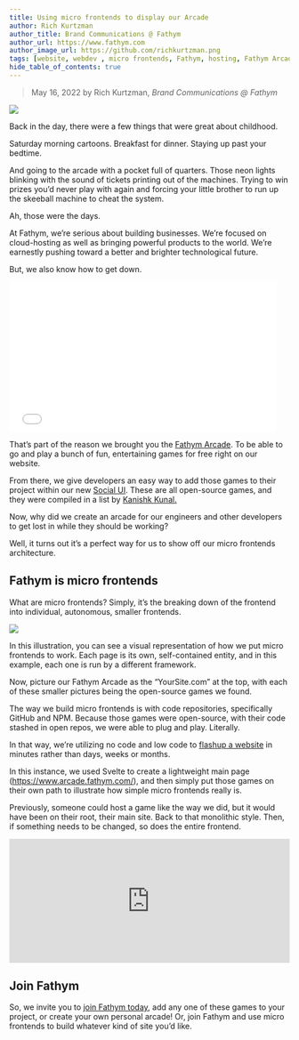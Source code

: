 ```yaml
---
title: Using micro frontends to display our Arcade
author: Rich Kurtzman
author_title: Brand Communications @ Fathym
author_url: https://www.fathym.com
author_image_url: https://github.com/richkurtzman.png
tags: [website, webdev , micro frontends, Fathym, hosting, Fathym Arcade]
hide_table_of_contents: true
---
```


> May 16, 2022 by Rich Kurtzman, _Brand Communications @ Fathym_

![](/img/arcadescreenshot.png)

Back in the day, there were a few things that were great about childhood.  

Saturday morning cartoons. Breakfast for dinner. Staying up past your bedtime.  

And going to the arcade with a pocket full of quarters. Those neon lights blinking with the sound of tickets printing out of the machines. Trying to win prizes you’d never play with again and forcing your little brother to run up the skeeball machine to cheat the system. 

Ah, those were the days.  

At Fathym, we’re serious about building businesses. We’re focused on cloud-hosting as well as bringing powerful products to the world. We’re earnestly pushing toward a better and brighter technological future. 

But, we also know how to get down.  

<iframe src="//gifs.com/embed/dOd" frameborder="0" scrolling="no" width="480px" height="270px" style="-webkit-backface-visibility: hidden;-webkit-transform: scale(1);" ></iframe> 

That’s part of the reason we brought you the [Fathym Arcade](https://www.arcade.fathym.com/). To be able to go and play a bunch of fun, entertaining games for free right on our website.  

From there, we give developers an easy way to add those games to their project within our new [Social UI](https://www.fathym.com/blog/articles/2022/march/2022-03-02-introducing-fathyms-social-ui). These are all open-source games, and they were compiled in a list by [Kanishk Kunal.](https://superdevresources.com/open-source-html5-games/) 

Now, why did we create an arcade for our engineers and other developers to get lost in while they should be working?  

Well, it turns out it’s a perfect way for us to show off our micro frontends architecture.  

## Fathym is micro frontends  

What are micro frontends? Simply, it’s the breaking down of the frontend into individual, autonomous, smaller frontends.  

![](/img/MFERReactGatsbyAngular.png)

In this illustration, you can see a visual representation of how we put micro frontends to work. Each page is its own, self-contained entity, and in this example, each one is run by a different framework.  

Now, picture our Fathym Arcade as the “YourSite.com” at the top, with each of these smaller pictures being the open-source games we found.  

The way we build micro frontends is with code repositories, specifically GitHub and NPM. Because those games were open-source, with their code stashed in open repos, we were able to plug and play. Literally. 

In that way, we’re utilizing no code and low code to [flashup a website](https://www.fathym.com/blog/articles/2022/march/2022-03-08-flashups-give-beauty-to-startups) in minutes rather than days, weeks or months.  

In this instance, we used Svelte to create a lightweight main page (https://www.arcade.fathym.com/), and then simply put those games on their own path to illustrate how simple micro frontends really is.  

Previously, someone could host a game like the way we did, but it would have been on their root, their main site. Back to that monolithic style. Then, if something needs to be changed, so does the entire frontend.  

<div style="padding:44.23% 0 0 0;position:relative;"><iframe src="https://player.vimeo.com/video/709228104?h=59a1c3a57b&amp;badge=0&amp;autopause=0&amp;player_id=0&amp;app_id=58479" frameborder="0" allow="autoplay; fullscreen; picture-in-picture" allowfullscreen style="position:absolute;top:0;left:0;width:100%;height:100%;" title="New Recording - 5/12/2022, 1:25:53 PM"></iframe></div><script src="https://player.vimeo.com/api/player.js"></script>

## Join Fathym 

So, we invite you to [join Fathym today](https://www.fathym.com/dashboard), add any one of these games to your project, or create your own personal arcade! Or, join Fathym and use micro frontends to build whatever kind of site you’d like.  